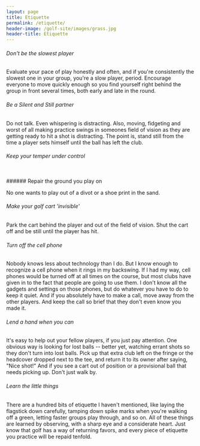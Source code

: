 ```yaml
---
layout: page
title: Etiquette
permalink: /etiquette/
header-image: /golf-site/images/grass.jpg
header-title: Etiquette
---
```

###### Don't be the slowest player

Evaluate your pace of play honestly and often, and if you're consistently the slowest one in your group, you're a slow player, period. Encourage everyone to move quickly enough so you find yourself right behind the group in front several times, both early and late in the round.

###### Be a Silent and Still partner

Do not talk. Even whispering is distracting. Also, moving, fidgeting and worst of all making practice swings in someones field of vision as they are getting ready to hit a shot is distracting. The point is, stand still from the time a player sets himself until the ball has left the club.

###### Keep your temper under control
<br/>
###### Repair the ground you play on

No one wants to play out of a divot or a shoe print in the sand.

###### Make your golf cart 'invisible'

Park the cart behind the player and out of the field of vision. Shut the cart off and be still until the player has hit.

###### Turn off the cell phone

Nobody knows less about technology than I do. But I know enough to recognize a cell phone when it rings in my backswing. If I had my way, cell phones would be turned off at all times on the course, but most clubs have given in to the fact that people are going to use them. I don't know all the gadgets and settings on those phones, but do whatever you have to do to keep it quiet. And if you absolutely have to make a call, move away from the other players. And keep the call so brief that they don't even know you made it.

###### Lend a hand when you can

It's easy to help out your fellow players, if you just pay attention. One obvious way is looking for lost balls -- better yet, watching errant shots so they don't turn into lost balls. Pick up that extra club left on the fringe or the headcover dropped next to the tee, and return it to its owner after saying, "Nice shot!" And if you see a cart out of position or a provisional ball that needs picking up. Don't just walk by.

###### Learn the little things

There are a hundred bits of etiquette I haven't mentioned, like laying the flagstick down carefully, tamping down spike marks when you're walking off a green, letting faster groups play through, and so on. All of these things are learned by observing, with a sharp eye and a considerate heart. Just know that golf has a way of returning favors, and every piece of etiquette you practice will be repaid tenfold.
